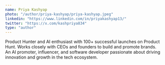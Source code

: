 ```yaml
---
name: Priya Kashyap
photo: "/author/priya-kashyap/priya-kashyap.jpeg"
linkedin: "https://www.linkedin.com/in/priyakashyap13/"
twitter: "https://x.com/kashpriya834"
type: "author"
---
```


Product Hunter and AI enthusiast with 100+ successful launches on Product Hunt. Works closely with CEOs and founders to build and promote brands. An AI promoter, influencer, and software developer passionate about driving innovation and growth in the tech ecosystem.
